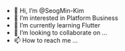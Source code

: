 - 👋 Hi, I’m @SeogMin-Kim
- 👀 I’m interested in Platform Business
- 🌱 I’m currently learning Flutter
- 💞️ I’m looking to collaborate on ...
- 📫 How to reach me ...

<!---
SeogMin-Kim/SeogMin-Kim is a ✨ special ✨ repository because its `README.md` (this file) appears on your GitHub profile.
You can click the Preview link to take a look at your changes.
--->
